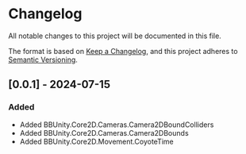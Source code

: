 # Changelog

All notable changes to this project will be documented in this file.

The format is based on [Keep a Changelog](https://keepachangelog.com/en/1.0.0/),
and this project adheres to [Semantic Versioning](https://semver.org/spec/v2.0.0.html).

## [0.0.1] - 2024-07-15
### Added

- Added BBUnity.Core2D.Cameras.Camera2DBoundColliders
- Added BBUnity.Core2D.Cameras.Camera2DBounds
- Added BBUnity.Core2D.Movement.CoyoteTime

